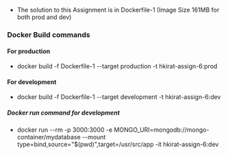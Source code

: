 - The solution to this Assignment is in Dockerfile-1 (Image Size 161MB for both prod and dev)

### Docker Build commands
#### For production
- docker build -f Dockerfile-1 --target production -t hkirat-assign-6:prod
#### For development
- docker build -f Dockerfile-1 --target development -t hkirat-assign-6:dev
##### Docker run command for development
- docker run --rm -p 3000:3000 -e MONGO_URI=mongodb://mongo-container/mydatabase  --mount type=bind,source="$(pwd)",target=/usr/src/app -it hkirat-assign-6:dev


